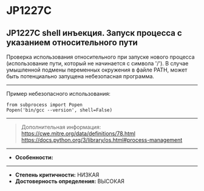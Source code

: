# JP1227С
## JP1227C shell инъекция. Запуск процесса с указанием относительного пути

Проверка использования относительного при запуске нового процесса (использование
пути, который не начинается с символа '/').
В случае умышленной подмены переменных окружения в файле PATH,
может быть потенциально запущена небезопасная программа.

---
Пример небезопасного использования:
```
from subprocess import Popen
Popen('bin/gcc --version', shell=False)
```

---
> Дополнительная информация:
> <https://cwe.mitre.org/data/definitions/78.html>
> <https://docs.python.org/3/library/os.html#process-management>
---
* __Особенности:__
---
* __Степень критичности:__ НИЗКАЯ
* __Достоверность определения:__ ВЫСОКАЯ
